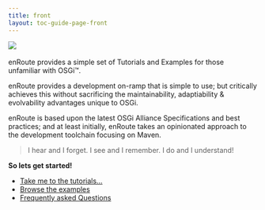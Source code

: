 ```yaml
---
title: front 
layout: toc-guide-page-front
---
```


<img src="/img/front-page-1000.jpg">

<br>
<br>
enRoute provides a simple set of Tutorials and Examples for those unfamiliar with OSGi™. 

enRoute provides a development on-ramp that is simple to use; but critically achieves this without sacrificing the maintainability, adaptiability & evolvability advantages unique to OSGi. 

enRoute is based upon the latest OSGi Alliance Specifications and best practices; and at least initially, enRoute takes an opinionated approach to the development toolchain focusing on Maven.

> I hear and I forget. I see and I remember. I do and I understand!

**So lets get started!**

* [Take me to the tutorials...](tutorial)
* [Browse the examples](examples)
* [Frequently asked Questions](faq)
